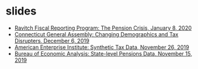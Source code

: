 # slides
- [Ravitch Fiscal Reporting Program: The Pension Crisis, January 8, 2020](https://github.com/donboyd5/slides/blob/master/Boyd%20CUNY%20Ravitch%20Fiscal%20Journalism%20Public%20Pensions%20Crisis%20Primer_2020-01-08(9).pdf)
- [Connecticut General Assembly: Changing Demographics and Tax Disrupters, December 6, 2019](https://github.com/donboyd5/slides/blob/master/2019-12-04_Boyd_CTGANonPartisanInsightsConference_DemographicsTaxDisrupters_Final.pdf)
- [American Enterprise Institute: Synthetic Tax Data, November 26, 2019](https://github.com/donboyd5/slides/blob/master/2019-11-26_Boyd%20AEI%20Synthetic%20Tax%20Data_v2.pdf)
- [Bureau of Economic Analysis: State-level Pensions Data, November 15, 2019](https://github.com/donboyd5/slides/blob/master/2019-11-15_Boyd%20BEA%20Pensions_v2.pdf)
